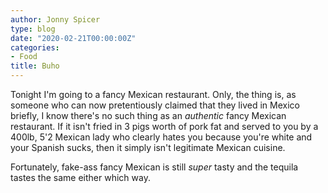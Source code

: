 ```yaml
---
author: Jonny Spicer
type: blog
date: "2020-02-21T00:00:00Z"
categories:
- Food
title: Buho
---
```

Tonight I'm going to a fancy Mexican restaurant. Only, the thing is, as someone who can now pretentiously claimed that they lived in Mexico briefly, I know there's no such thing as an
*authentic* fancy Mexican restaurant. If it isn't fried in 3 pigs worth of pork fat and served
to you by a 400lb, 5'2 Mexican lady who clearly hates you because you're white and your Spanish
sucks, then it simply isn't legitimate Mexican cuisine.

Fortunately, fake-ass fancy Mexican is still *super* tasty and the tequila tastes the same either
which way.
